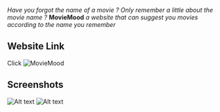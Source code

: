 _Have you forgot the name of a movie ?_ _Only remember a little about the movie name ?_
**MovieMood** _a website that can suggest you movies according to the name you remember_

## Website Link
Click ![MovieMood](https://saurab54.pythonanywhere.com/)

## Screenshots
![Alt text](image1.png)
![Alt text](image2.png)
